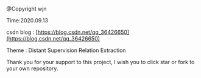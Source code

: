 @Copyright wjn

Time:2020.09.13

csdn blog : [https://blog.csdn.net/qq_36426650](https://blog.csdn.net/qq_36426650)

Theme : Distant Supervision Relation Extraction

Thank you for your support to this project, I wish you to click star or fork to your own repository.
